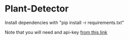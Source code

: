 # Plant-Detector
Install dependencies with "pip install -r requirements.txt"

Note that you will need and api-key [from this link](https://my.plantnet.org/account/doc#)
